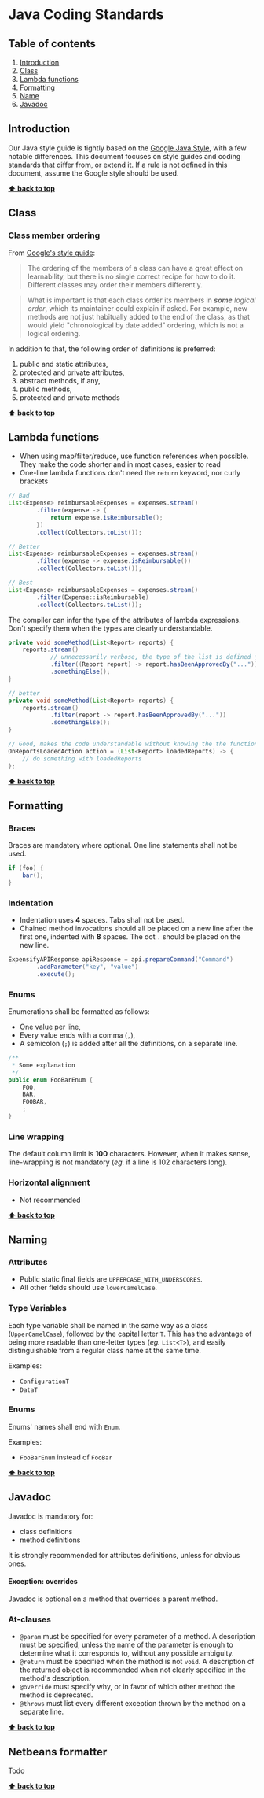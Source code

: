 # Java Coding Standards

## Table of contents

1. [Introduction](#introduction)
2. [Class](#class)
3. [Lambda functions](#lambda-functions)
4. [Formatting](#formatting)
5. [Name](#naming)
6. [Javadoc](#javadoc)
 
## Introduction

Our Java style guide is tightly based on the [Google Java Style](https://google.github.io/styleguide/javaguide.html), with a few notable differences. This document focuses on style guides and coding standards that differ from, or extend it. If a rule is not defined in this document, assume the Google style should be used.

**[⬆ back to top](#table-of-contents)**

## Class

### Class member ordering

From [Google's style guide](https://google.github.io/styleguide/javaguide.html#s3.4.2-ordering-class-contents):
> The ordering of the members of a class can have a great effect on learnability, but there is no single correct recipe for how to do it. Different classes may order their members differently.

> What is important is that each class order its members in ___some___ _logical order_, which its maintainer could explain if asked. For example, new methods are not just habitually added to the end of the class, as that would yield "chronological by date added" ordering, which is not a logical ordering.

In addition to that, the following order of definitions is preferred:

1. public and static attributes,
2. protected and private attributes,
3. abstract methods, if any,
4. public methods,
5. protected and private methods

**[⬆ back to top](#table-of-contents)**

## Lambda functions

- When using map/filter/reduce, use function references when possible. They make the code shorter and in most cases, easier to read
- One-line lambda functions don't need the `return` keyword, nor curly brackets

```java
// Bad
List<Expense> reimbursableExpenses = expenses.stream()
        .filter(expense -> {
            return expense.isReimbursable();
        })
        .collect(Collectors.toList());

// Better
List<Expense> reimbursableExpenses = expenses.stream()
        .filter(expense -> expense.isReimbursable())
        .collect(Collectors.toList());

// Best
List<Expense> reimbursableExpenses = expenses.stream()
        .filter(Expense::isReimbursable)
        .collect(Collectors.toList());

```

The compiler can infer the type of the attributes of lambda expressions. Don't specify them when the types are clearly understandable. 

```java
private void someMethod(List<Report> reports) {
    reports.stream()
            // unnecessarily verbose, the type of the list is defined just above in the signature
            .filter((Report report) -> report.hasBeenApprovedBy("..."))
            .somethingElse();
}

// better
private void someMethod(List<Report> reports) {
    reports.stream()
            .filter(report -> report.hasBeenApprovedBy("..."))
            .somethingElse();
}

// Good, makes the code understandable without knowing the the functional interface OnReportsLoadedAction
OnReportsLoadedAction action = (List<Report> loadedReports) -> {
    // do something with loadedReports
};

```
**[⬆ back to top](#table-of-contents)**

## Formatting

### Braces

Braces are mandatory where optional. One line statements shall not be used.

```java
if (foo) {
    bar();
}
```

### Indentation

- Indentation uses __4__ spaces. Tabs shall not be used.
- Chained method invocations should all be placed on a new line after the first one, indented with __8__ spaces. The dot `.` should be placed on the new line.

```java
ExpensifyAPIResponse apiResponse = api.prepareCommand("Command")
        .addParameter("key", "value")
        .execute();
```

### Enums

Enumerations shall be formatted as follows:

* One value per line,
* Every value ends with a comma (`,`),
* A semicolon (`;`) is added after all the definitions, on a separate line.

```java
/**
 * Some explanation
 */
public enum FooBarEnum {
    FOO,
    BAR,
    FOOBAR,
    ;
}
```

### Line wrapping

The default column limit is __100__ characters. However, when it makes sense, line-wrapping is not mandatory (_eg._ if a line is 102 characters long).

### Horizontal alignment
- Not recommended

**[⬆ back to top](#table-of-contents)**

## Naming

### Attributes

- Public static final fields are `UPPERCASE_WITH_UNDERSCORES`.
- All other fields should use `lowerCamelCase`.

### Type Variables

Each type variable shall be named in the same way as a class (`UpperCamelCase`), followed by the capital letter  `T`. This has the advantage of being more readable than one-letter types (_eg._ `List<T>`), and easily distinguishable from a regular class name at the same time.

Examples:

* `ConfigurationT`
* `DataT`

### Enums

Enums' names shall end with `Enum`.

Examples:

* `FooBarEnum` instead of `FooBar`

**[⬆ back to top](#table-of-contents)**

## Javadoc

Javadoc is mandatory for:

- class definitions
- method definitions

It is strongly recommended for attributes definitions, unless for obvious ones.

#### Exception: overrides
Javadoc is optional on a method that overrides a parent method.

### At-clauses

- `@param` must be specified for every parameter of a method. A description must be specified, unless the name of the parameter is enough to determine what it corresponds to, without any possible ambiguity.
- `@return` must be specified when the method is not `void`. A description of the returned object is recommended when not clearly specified in the method's description.
- `@override` must specify why, or in favor of which other method the method is deprecated.
- `@throws` must list every different exception thrown by the method on a separate line.

**[⬆ back to top](#table-of-contents)**

## Netbeans formatter

Todo

**[⬆ back to top](#table-of-contents)**
